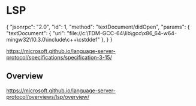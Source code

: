 # LSP

{
	"jsonrpc": "2.0",
	"id": 1,
	"method": "textDocument/didOpen",
	"params": {
        "textDocument": {
            "uri": "file://c:\\TDM-GCC-64\\lib\\gcc\\x86_64-w64-mingw32\\10.3.0\\include\\c++\\cstddef"
        },
    }
}


<https://microsoft.github.io/language-server-protocol/specifications/specification-3-15/>

## Overview

<https://microsoft.github.io/language-server-protocol/overviews/lsp/overview/>